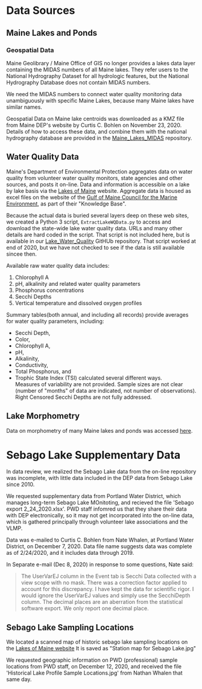 # Data Sources 

## Maine Lakes and Ponds
###  Geospatial Data
Maine Geolibrary / Maine Office of GIS no longer provides a lakes data layer
containing the MIDAS numbers of all Maine lakes. They refer users to the
National Hydrography Dataset for all hydrologic features, but the National
Hydrography Database does not contain MIDAS numbers.

We need the MIDAS numbers to connect water quality monitoring data unambiguously
with specific Maine Lakes, because many Maine lakes have similar names.

Geospatial Data on Maine lake centroids was downloaded as a KMZ file from
Maine DEP's website by Curtis C. Bohlen on November 23, 2020. Details of 
how to access these data, and combine them with the national hydrography
database are provided in the
[Maine_Lakes_MIDAS](https://github.com/ccb60/Maine_Lakes_MIDAS)
repository.

## Water Quality Data
Maine's Department of Environmental Protection aggregates data on water
quality from volunteer water quality monitors, state agencies and other
sources, and posts it on-line.  Data and information is accessible on a lake
by lake basis via the [Lakes of Maine](https://www.lakesofmaine.org/) website. 
Aggregate data is housed as excel files on the website of the 
[Gulf of Maine Council for the Marine Environment](http://www.gulfofmaine.org),
as part of their "Knowledge Base".

Because the actual data is buried several layers deep on these web sites, we
created a Python 3 script, `ExtractLakeWQData.py` to access and download the
state-wide lake water quality data. URLs and many other details are hard
coded in the script. That script is not included here, but is available
in our [Lake_Water_Quality](https://github.com/ccb60/Lake_Water_Quality)
GitHUb repository.  That script worked at end of 2020, but we have not checked
to see if the data is still available sincee then.

Available raw water quality data includes:
1.  Chlorophyll A
2.  pH, alkalinity and related water quality parameters
3.  Phosphorus concentrations
4.  Secchi Depths
5.  Vertical temperature and dissolved oxygen profiles

Summary tables(both annual, and including all records) provide averages for
water quality parameters, including:  
*  Secchi Depth,  
*  Color,   
*  Chlorophyll A,  
*  pH,  
*  Alkalinity,  
*  Conductivity,  
*  Total Phosphorus, and  
*  Trophic State Index (TSI) calculated several different ways.  
Measures of variability are not provided.  Sample sizes are not clear (number of
"months" of data are indicated, not number of observations). Right Censored
Secchi Depths are not fully addressed.

## Lake Morphometry
Data on morphometry of many Maine lakes and ponds was accessed [here](http://www.gulfofmaine.org/kb/files/9680/MaineLakes_Geography_Morphometry.xls).

# Sebago Lake Supplementary Data
In data review, we realized the Sebago Lake data from the on-line repository
was incomplete, with little data included in the DEP data from Sebago Lake
since 2010.

We requested supplementary data from Portland Water District, which manages
long-term Sebago Lake MOnitoting, and recieved the file
'Sebago export 2_24_2020.xlsx'.  PWD staff infomred us that they share their
data with DEP electronically, so it may not get incorporated
into the on-line data, which is gathered principally through volunteer lake
associations and the VLMP.

Data was e-mailed to Curtis C. Bohlen from Nate Whalen, at Portland Water
District, on December 7, 2020.  Data file name suggests data was complete as
of 2/24/2020, and it includes data through 2019.

In Separate e-mail (Dec 8, 2020) in response to some questions, Nate said:

> The UserVarEJ column in the Event tab is Secchi Data collected with a view
scope with no mask.  There was a correction factor applied to account for this
discrepancy.  I have kept the data for scientific rigor.  I would ignore the
UserVarEJ values and simply use the SecchiDepth column.  The decimal places are
an aberration from the statistical software export.  We only report one decimal
place.

## Sebago Lake Sampling Locations
We located a scanned map of historic sebago lake sampling locations on the
[Lakes of Maine website](https://www.lakesofmaine.org/lake-monitoring.html?m=5786)
It is saved as "Station map for Sebago Lake.jpg"

We requested geographic information on PWD (professional) sample locations from
PWD staff, on December 12, 2020, and received the file 'Historical Lake Profile
Sample Locations.jpg' from Nathan Whalen that same day.
